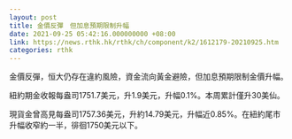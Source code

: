 ```yaml
---
layout: post
title: 金價反彈　但加息預期限制升幅
date: 2021-09-25 05:42:16.000000000 +08:00
link: https://news.rthk.hk/rthk/ch/component/k2/1612179-20210925.htm
categories: rthk
---
```


金價反彈，恒大仍存在違約風險，資金流向黃金避險，但加息預期限制金價升幅。

紐約期金收報每盎司1751.7美元，升1.9美元，升幅0.1%。本周累計僅升30美仙。

現貨金曾高見每盎司1757.36美元，升約14.79美元，升幅近0.85%。在紐約尾市升幅收窄約一半，徘徊1750美元以下。
